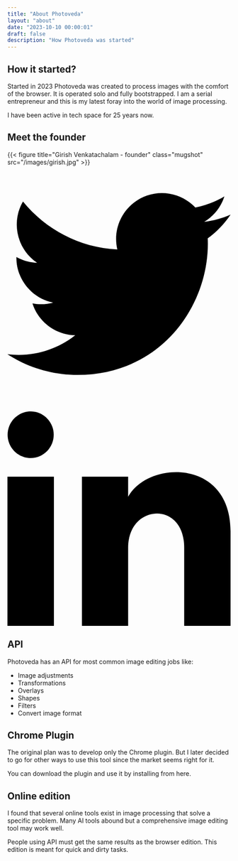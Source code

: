 ```yaml
---
title: "About Photoveda"
layout: "about"
date: "2023-10-10 00:00:01"
draft: false
description: "How Photoveda was started"
---
```




##  How it started?

Started in 2023 Photoveda was created to process images with the comfort
of the browser. It is operated solo and fully bootstrapped. I am a
serial entrepreneur and this is my latest foray into the world of image
processing.

I have been active in tech space for 25 years now.

##  Meet the founder

{{< figure title="Girish Venkatachalam - founder" class="mugshot" src="/images/girish.jpg" >}}


<div class="mb-6 flex justify-center">

<a
        href="https://twitter.com/TechieGirish"
        type="button"
        class="m-1 h-9 w-9 rounded-full border-2 border-white uppercase
leading-normal  transition duration-150 ease-in-out
hover:bg-black hover:bg-opacity-5 focus:outline-none focus:ring-0"
        data-te-ripple-init
        data-te-ripple-color="light">
        <svg
          xmlns="http://www.w3.org/2000/svg"
          class="mx-auto h-full w-4"
          fill="blue-400"
          viewBox="0 0 24 24">
          <path
            d="M24 4.557c-.883.392-1.832.656-2.828.775 1.017-.609
1.798-1.574 2.165-2.724-.951.564-2.005.974-3.127
1.195-.897-.957-2.178-1.555-3.594-1.555-3.179 0-5.515 2.966-4.797
6.045-4.091-.205-7.719-2.165-10.148-5.144-1.29 2.213-.669 5.108 1.523
6.574-.806-.026-1.566-.247-2.229-.616-.054 2.281 1.581 4.415 3.949
4.89-.693.188-1.452.232-2.224.084.626 1.956 2.444 3.379 4.6 3.419-2.07
1.623-4.678 2.348-7.29 2.04 2.179 1.397 4.768 2.212 7.548 2.212 9.142 0
14.307-7.721 13.995-14.646.962-.695 1.797-1.562 2.457-2.549z" />
        </svg>
      </a>


 <a
        href="https://linkedin.com/in/girishvenkatachalam"
        type="button"
        class="m-1 h-9 w-9 rounded-full border-2 border-white uppercase
leading-normal  transition duration-150 ease-in-out
hover:bg-black hover:bg-opacity-5 focus:outline-none focus:ring-0"
        data-te-ripple-init
        data-te-ripple-color="light">
        <svg
          xmlns="http://www.w3.org/2000/svg"
          class="mx-auto h-full w-4"
          fill="blue-200"
          viewBox="0 0 24 24">
          <path
            d="M4.98 3.5c0 1.381-1.11 2.5-2.48
2.5s-2.48-1.119-2.48-2.5c0-1.38 1.11-2.5 2.48-2.5s2.48 1.12 2.48
2.5zm.02 4.5h-5v16h5v-16zm7.982 0h-4.968v16h4.969v-8.399c0-4.67
6.029-5.052 6.029
0v8.399h4.988v-10.131c0-7.88-8.922-7.593-11.018-3.714v-2.155z" />
        </svg>
      </a>

</div>


##  API

Photoveda has an API for most common image editing jobs like:

- Image adjustments
- Transformations
- Overlays
- Shapes 
- Filters
- Convert image format

##  Chrome Plugin

The original plan was to develop only the Chrome plugin. But I later
decided to go for other ways to use this tool since the market seems
right for it.

You can download the plugin and use it by installing from here.

##  Online edition

I found that several online tools exist in image processing that solve a
specific problem. Many AI tools abound but a comprehensive image editing
tool may work well.

People using API must get the same results as the browser edition. This
edition is meant for quick and dirty tasks.



